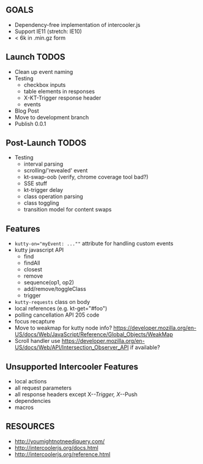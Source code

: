 ## GOALS

* Dependency-free implementation of intercooler.js
* Support IE11 (stretch: IE10)
* < 6k in .min.gz form

## Launch TODOS

* Clean up event naming
* Testing
  * checkbox inputs
  * table elements in responses
  * X-KT-Trigger response header
  * events
* Blog Post
* Move to development branch
* Publish 0.0.1

## Post-Launch TODOS

* Testing
  * interval parsing
  * scrolling/'revealed' event
  * kt-swap-oob (verify, chrome coverage tool bad?)
  * SSE stuff
  * kt-trigger delay
  * class operation parsing
  * class toggling
  * transition model for content swaps

## Features

* `kutty-on="myEvent: ...""` attribute for handling custom events
* kutty javascript API
  * find
  * findAll
  * closest
  * remove
  * sequence(op1, op2)
  * add/remove/toggleClass
  * trigger
* `kutty-requests` class on body
* local references (e.g. kt-get="#foo")
* polling cancellation API 205 code
* focus recapture
* Move to weakmap for kutty node info?  https://developer.mozilla.org/en-US/docs/Web/JavaScript/Reference/Global_Objects/WeakMap
* Scroll handler use https://developer.mozilla.org/en-US/docs/Web/API/Intersection_Observer_API if available?

## Unsupported Intercooler Features

* local actions
* all request parameters
* all response headers except X-*-Trigger, X-*-Push
* dependencies
* macros

## RESOURCES

* http://youmightnotneedjquery.com/
* http://intercoolerjs.org/docs.html
* http://intercoolerjs.org/reference.html
